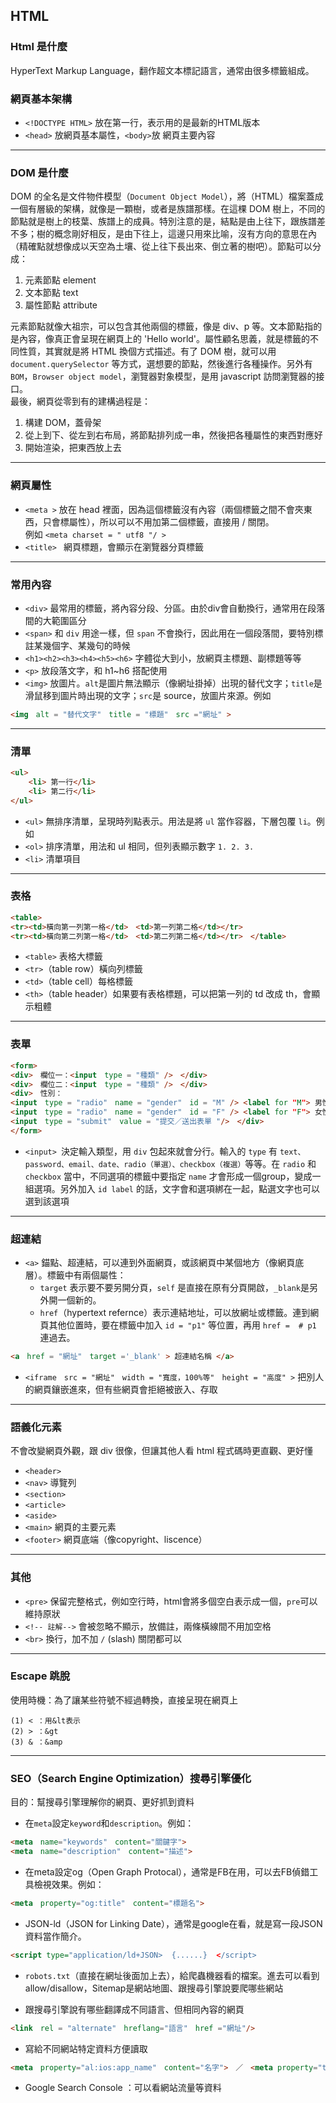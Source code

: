 ## HTML
### Html 是什麼
HyperText Markup Language，翻作超文本標記語言，通常由很多標籤組成。

### 網頁基本架構
- `<!DOCTYPE HTML>` 放在第一行，表示用的是最新的HTML版本
- `<head>` 放網頁基本屬性，`<body>`放 網頁主要內容

---

### DOM 是什麼
DOM 的全名是文件物件模型（`Document Object Model`），將（HTML）檔案蓋成一個有層級的架構，就像是一顆樹，或者是族譜那樣。在這棵 DOM 樹上，不同的節點就是樹上的枝葉、族譜上的成員。特別注意的是，結點是由上往下，跟族譜差不多；樹的概念剛好相反，是由下往上，這邊只用來比喻，沒有方向的意思在內（精確點就想像成以天空為土壤、從上往下長出來、倒立著的樹吧）。節點可以分成：
1. 元素節點 element
2. 文本節點 text
3. 屬性節點 attribute

元素節點就像大祖宗，可以包含其他兩個的標籤，像是 div、p 等。文本節點指的是內容，像真正會呈現在網頁上的 'Hello world'。屬性顧名思義，就是標籤的不同性質，其實就是將 HTML 換個方式描述。有了 DOM 樹，就可以用 `document.querySelector` 等方式，選想要的節點，然後進行各種操作。另外有 `BOM`，`Browser object model`，瀏覽器對象模型，是用 javascript 訪問瀏覽器的接口。<br>
最後，網頁從零到有的建構過程是：
1. 構建 DOM，蓋骨架
2. 從上到下、從左到右布局，將節點排列成一串，然後把各種屬性的東西對應好
3. 開始渲染，把東西放上去

-----

### 網頁屬性
- ```<meta >``` 放在 head 裡面，因為這個標籤沒有內容（兩個標籤之間不會夾東西，只會標屬性），所以可以不用加第二個標籤，直接用 / 關閉。  
例如 ```<meta charset = " utf8 "/ >```
- ```<title> ``` 網頁標題，會顯示在瀏覽器分頁標籤  

-----

### 常用內容
- ```<div>``` 最常用的標籤，將內容分段、分區。由於div會自動換行，通常用在段落間的大範圍區分
- ```<span>``` 和 `div` 用途一樣，但 `span` 不會換行，因此用在一個段落間，要特別標註某幾個字、某幾句的時候
- ```<h1><h2><h3><h4><h5><h6>``` 字體從大到小，放網頁主標題、副標題等等
- ```<p>``` 放段落文字，和 h1~h6 搭配使用
- `<img>` 放圖片。`alt`是圖片無法顯示（像網址掛掉）出現的替代文字；`title`是滑鼠移到圖片時出現的文字；`src`是 source，放圖片來源。例如
```html
<img　alt = "替代文字"　title = "標題"　src ="網址" > 
```

----
### 清單
```html
<ul>　
    <li> 第一行</li>　
    <li> 第二行</li>
</ul>
```

- ```<ul>``` 無排序清單，呈現時列點表示。用法是將 `ul` 當作容器，下層包覆 `li`。例如
- ```<ol>``` 排序清單，用法和 ul 相同，但列表顯示數字 `1. 2. 3.`
- ```<li>``` 清單項目

-----

### 表格
```HTML
<table>　
<tr><td>橫向第一列第一格</td>　<td>第一列第二格</td></tr>
<tr><td>橫向第二列第一格</td>　<td>第二列第二格</td></tr>　</table>
```
- ```<table>``` 表格大標籤
- ```<tr>```（table row）橫向列標籤
- ```<td>```（table cell）每格標籤
- ```<th>```（table header）如果要有表格標題，可以把第一列的 td 改成 th，會顯示粗體

-----

### 表單
```HTML
<form>　
<div>　欄位一：<input　type = "種類" />　</div>
<div>　欄位二：<input　type = "種類" />　</div>
<div>　性別：
<input　type = "radio"　name = "gender"　id = "M" /> <label for "M"> 男性 </label>
<input　type = "radio"　name = "gender"　id = "F" /> <label for "F"> 女性 </label>　</div>
<input　type = "submit"　value = "提交／送出表單 "/>　</div>
</form>
```

- `<input> `決定輸入類型，用 `div` 包起來就會分行。輸入的 `type` 有 `text、password、email、date、radio（單選）、checkbox（複選）`等等。在 `radio` 和 `checkbox` 當中，不同選項的標籤中要指定 `name` 才會形成一個group，變成一組選項。另外加入 `id label` 的話，文字會和選項綁在一起，點選文字也可以選到該選項

-----

### 超連結
- `<a>` 錨點、超連結，可以連到外面網頁，或該網頁中某個地方（像網頁底層）。標籤中有兩個屬性：
    - `target` 表示要不要另開分頁，`self` 是直接在原有分頁開啟，`_blank`是另外開一個新的。  
    - `href`（hypertext refernce）表示連結地址，可以放網址或標籤。連到網頁其他位置時，要在標籤中加入 `id = "p1"` 等位置，再用 `href =  # p1` 連過去。
```html 
<a　href = "網址"　target ='_blank' > 超連結名稱 </a>
```

- `<iframe　src = "網址"　width = "寬度，100%等"　height = "高度" >` 把別人的網頁鑲嵌進來，但有些網頁會拒絕被嵌入、存取

-----

### 語義化元素
不會改變網頁外觀，跟 div 很像，但讓其他人看 html 程式碼時更直觀、更好懂
- ```<header>```
- ```<nav>``` 導覽列
- ```<section>```
- ```<article>```
- ```<aside>```
- ```<main>``` 網頁的主要元素
- ```<footer>``` 網頁底端（像copyright、liscence）

-----

### 其他
- ```<pre>``` 保留完整格式，例如空行時，html會將多個空白表示成一個，`pre`可以維持原狀
- ```<!-- 註解-->``` 會被忽略不顯示，放備註，兩條橫線間不用加空格
- ```<br>``` 換行，加不加 `/` (slash) 關閉都可以

-----

### Escape 跳脫
使用時機：為了讓某些符號不經過轉換，直接呈現在網頁上
```
(1) < ：用&lt表示
(2) > ：&gt
(3) & ：&amp
```

------

### SEO（Search Engine Optimization）搜尋引擎優化
目的：幫搜尋引擎理解你的網頁、更好抓到資料  
- 在`meta`設定`keyword`和`description`。例如：
```html
<meta　name="keywords"　content="關鍵字">
<meta　name="description"　content="描述">
```
- 在meta設定og（Open Graph Protocal），通常是FB在用，可以去FB偵錯工具檢視效果。例如：
```html
<meta　property="og:title"　content="標題名">
```
- JSON-ld（JSON for Linking Date），通常是google在看，就是寫一段JSON資料當作簡介。
```html
<script type="application/ld+JSON>  {......}  </script>
```
- `robots.txt`（直接在網址後面加上去），給爬蟲機器看的檔案。進去可以看到allow/disallow，Sitemap是網站地圖、跟搜尋引擎說要爬哪些網站

- 跟搜尋引擎說有哪些翻譯成不同語言、但相同內容的網頁
```html
<link　rel = "alternate"　hreflang="語言"　href ="網址"/>
``` 
- 寫給不同網站特定資料方便讀取
```html 
<meta　property="al:ios:app_name"　content="名字">　／　<meta property="twitter:app:id:ipad"　name=""　id="">
``` 
- Google Search Console ：可以看網站流量等資料
